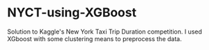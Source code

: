 # NYCT-using-XGBoost
Solution to Kaggle's New York Taxi Trip Duration competition. I used XGboost with some clustering means to preprocess the data.
